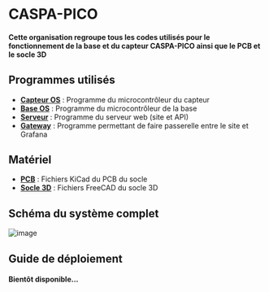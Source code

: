 <h1>CASPA-PICO</h1>
<h4>Cette organisation regroupe tous les codes utilisés pour le fonctionnement de la base et du capteur CASPA-PICO ainsi que le PCB et le socle 3D</h4>
<h2>Programmes utilisés</h2>
<ul>
  <li><a href="https://github.com/CASPA-PICO/CASPA-PICO-Capteur_OS"><b>Capteur OS</b></a> : Programme du microcontrôleur du capteur </li>
  <li><a href="https://github.com/CASPA-PICO/CASPA-PICO-Base_OS"><b>Base OS</b></a> : Programme du microcontrôleur de la base</li>
  <li><a href="https://github.com/CASPA-PICO/CASPA-PICO-Server"><b>Serveur</b></a> : Programme du serveur web (site et API)</li>
  <li><a href="https://github.com/CASPA-PICO/CASPA-PICO-Gateway"><b>Gateway</b></a> : Programme permettant de faire passerelle entre le site et Grafana</li>
</ul>
<h2>Matériel</h2>
<ul>
  <li><a href="https://github.com/CASPA-PICO/CASPA-PICO-PCB"><b>PCB</b></a> : Fichiers KiCad du PCB du socle</li>
  <li><a href="https://github.com/CASPA-PICO/CASPA-PICO-Socle"><b>Socle 3D</b></a> : Fichiers FreeCAD du socle 3D</li>
</ul>
<h2>Schéma du système complet</h2>
<img src="https://i.ibb.co/4YJ9myH/image.png" alt="image" border="0">
<h2>Guide de déploiement</h2>
<h4>Bientôt disponible...</h4>
